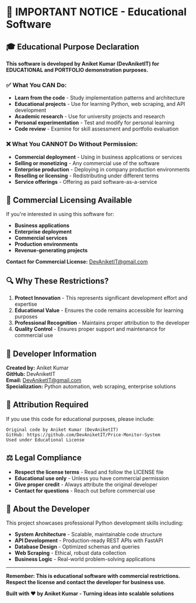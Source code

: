 # 📢 IMPORTANT NOTICE - Educational Software

## 🎓 Educational Purpose Declaration

**This software is developed by Aniket Kumar (DevAniketIT) for EDUCATIONAL and PORTFOLIO demonstration purposes.**

### ✅ What You CAN Do:
- **Learn from the code** - Study implementation patterns and architecture
- **Educational projects** - Use for learning Python, web scraping, and API development
- **Academic research** - Use for university projects and research
- **Personal experimentation** - Test and modify for personal learning
- **Code review** - Examine for skill assessment and portfolio evaluation

### ❌ What You CANNOT Do Without Permission:
- **Commercial deployment** - Using in business applications or services
- **Selling or monetizing** - Any commercial use of the software
- **Enterprise production** - Deploying in company production environments
- **Reselling or licensing** - Redistributing under different terms
- **Service offerings** - Offering as paid software-as-a-service

## 🏢 Commercial Licensing Available

If you're interested in using this software for:
- **Business applications**
- **Enterprise deployment** 
- **Commercial services**
- **Production environments**
- **Revenue-generating projects**

**Contact for Commercial License:** DevAniketIT@gmail.com

## 🔍 Why These Restrictions?

1. **Protect Innovation** - This represents significant development effort and expertise
2. **Educational Value** - Ensures the code remains accessible for learning purposes
3. **Professional Recognition** - Maintains proper attribution to the developer
4. **Quality Control** - Ensures proper support and maintenance for commercial use

## 🎯 Developer Information

**Created by:** Aniket Kumar  
**GitHub:** DevAniketIT  
**Email:** DevAniketIT@gmail.com  
**Specialization:** Python automation, web scraping, enterprise solutions  

## 📝 Attribution Required

If you use this code for educational purposes, please include:

```
Original code by Aniket Kumar (DevAniketIT)
GitHub: https://github.com/DevAniketIT/Price-Monitor-System
Used under Educational License
```

## ⚖️ Legal Compliance

- **Respect the license terms** - Read and follow the LICENSE file
- **Educational use only** - Unless you have commercial permission
- **Give proper credit** - Always attribute the original developer
- **Contact for questions** - Reach out before commercial use

## 🚀 About the Developer

This project showcases professional Python development skills including:
- **System Architecture** - Scalable, maintainable code structure
- **API Development** - Production-ready REST APIs with FastAPI
- **Database Design** - Optimized schemas and queries
- **Web Scraping** - Ethical, robust data collection
- **Business Logic** - Real-world problem-solving applications

---

**Remember: This is educational software with commercial restrictions. Respect the license and contact the developer for business use.**

**Built with ❤️ by Aniket Kumar - Turning ideas into scalable solutions**
